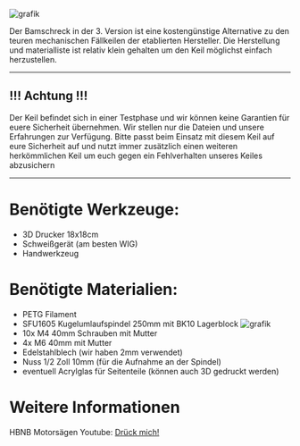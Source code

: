 ![grafik](https://user-images.githubusercontent.com/100271549/160570403-99d7ffe2-baba-4dd1-a305-ea8acdf0aa4d.png)

Der Bamschreck in der 3. Version ist eine kostengünstige Alternative zu den teuren mechanischen Fällkeilen der etablierten Hersteller.
Die Herstellung und materialliste ist relativ klein gehalten um den Keil möglichst einfach herzustellen.


*************************************************************************************************************************************************************************
## !!! Achtung !!! 
Der Keil befindet sich in einer Testphase und wir können keine Garantien für euere Sicherheit übernehmen. Wir stellen nur die Dateien und unsere Erfahrungen zur Verfügung. Bitte passt beim Einsatz mit diesem Keil auf eure Sicherheit auf und nutzt immer zusätzlich einen weiteren herkömmlichen Keil um euch gegen ein Fehlverhalten unseres Keiles abzusichern
*************************************************************************************************************************************************************************

# Benötigte Werkzeuge:
- 3D Drucker 18x18cm
- Schweißgerät (am besten WIG)
- Handwerkzeug

# Benötigte Materialien:
- PETG Filament
- SFU1605 Kugelumlaufspindel 250mm mit BK10 Lagerblock ![grafik](https://user-images.githubusercontent.com/100271549/160630703-a9767f61-e2f5-4ab4-bb13-3cba8e1f06c5.png)
- 10x M4 40mm Schrauben mit Mutter
- 4x M6 40mm mit Mutter
- Edelstahlblech (wir haben 2mm verwendet)
- Nuss 1/2 Zoll 10mm (für die Aufnahme an der Spindel)
- eventuell Acrylglas für Seitenteile (können auch 3D gedruckt werden)


# Weitere Informationen
HBNB Motorsägen Youtube: [Drück mich!](www.youtube.com/c/HBNBMotorsägen)
